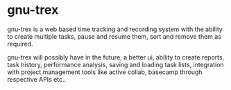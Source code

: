 # gnu-trex
gnu-trex is a web based time tracking and recording system with the ability to create multiple tasks, pause and resume them, sort and remove them as required.

gnu-trex will possibly have in the future, a better ui, ability to create reports, task history, performance analysis, saving and loading task lists, integration with project management tools like active collab, basecamp through respective APIs etc..
